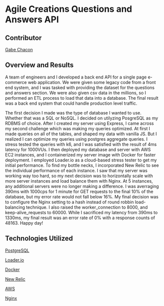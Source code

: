 # Agile Creations Questions and Answers API

## Contributor

[Gabe Chacon](https://github.com/gabinochacon8 "Gabe Chacon")

## Overview and Results

A team of engineers and I developed a back end API for a single page e-commerce web application. We were given some legacy code from a front end system, and I was tasked with providing the dataset for the questions and answers section.  We were also given csv data in the millions, so I performed an ETL process to load that data into a database. The final result was a back end system that could handle production level traffic.

The first decision I made was the type of database I wanted to use. Whether that was a SQL or NoSQL. I decided on utilyzing PosgreSQL as my RDBMS of choice. After I created my server using Express, I came across my second challenge which was making my queries optimized. At first I made queries on all of the tables, and shaped my data with vanilla JS. But I realized I can optimize my queries using postgres aggregate queries. I stress tested the queries with k6, and I was satisfied with the result of 4ms latency for 1000VUs. I then deployed my database and server with AWS EC2 instances, and I containerized my server image with Docker for faster deployment. I employed Loader.io as a cloud-based stress tester to get my initial performance. To find my bottle necks, I incorporated New Relic to see the individual performance of each instance. I saw that my server was working way too hard, so my next decision was to horizontally scale with more server instances and load balance them with Nginx. At 5 instances, any additional servers were no longer making a difference. I was averraging 390ms with 1000cps for 1 minute for GET requests to the final 10% of the database, but my error rate would not fall below 16%. My final decision was to configure the Nginx setting to a hash instead of round robbin load-balancing technique. I also raised the worker_connection to 8000, and keep-alive_requests to 60000. While I sacrificed my latency from 390ms to 1330ms, my final result was an error rate of 0% with a response counts of 48163. Happy day!

## Technologies Utilized

<a href="https://www.postgresql.org/">PostgreSQL</a>

<a href="https://loader.io//">Loader.io</a>

<a href="https://www.docker.com/">Docker</a>

<a href="https://newrelic.com/">New Relic</a>

<a href="https://aws.amazon.com/">AWS</a>

<a href="https://www.nginx.com/">Nginx</a>
